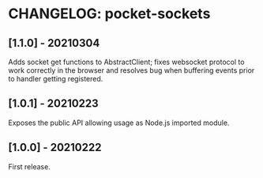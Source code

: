 # CHANGELOG: pocket-sockets

## [1.1.0] - 20210304
Adds socket get functions to AbstractClient; fixes websocket protocol to work correctly in the browser and resolves bug when buffering events prior to handler getting registered.

## [1.0.1] - 20210223
Exposes the public API allowing usage as Node.js imported module.

## [1.0.0] - 20210222
First release.

